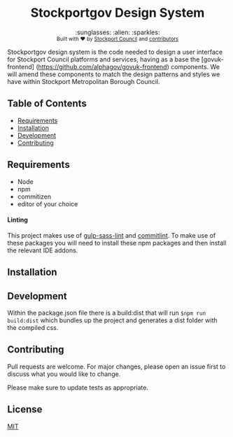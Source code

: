 <h1 align="center">Stockportgov Design System</h1>

<div align="center">
  :sunglasses: :alien: :sparkles:
</div>
<div align="center">
  <sub>Built with ❤︎ by
    <a href="https://www.stockport.gov.uk">Stockport Council</a> and
    <a href="">
      contributors
    </a>
  </sub>
</div>

Stockportgov design system is the code needed to design a user interface for Stockport Council platforms and services, having as a base the [govuk-frontend] (https://github.com/alphagov/govuk-frontend) components. We will amend these components to match the design patterns and styles we have within Stockport Metropolitan Borough Council.


## Table of Contents
- [Requirements](#requirements)
- [Installation](#installation)
- [Development](#development)
- [Contributing](#contributing)

## Requirements
- Node
- npm
- commitizen
- editor of your choice

#### Linting

This project makes use of [gulp-sass-lint](https://www.npmjs.com/package/gulp-sass-lint) and [commitlint](https://www.npmjs.com/package/commitlint). To make use of these packages you will need to install these npm packages and then install the relevant IDE addons.

## Installation

## Development

Within the package.json file there is a build:dist that will run `$npm run build:dist` which bundles up the project and generates a dist folder with the compiled css.

## Contributing

Pull requests are welcome. For major changes, please open an issue first to discuss what you would like to change.

Please make sure to update tests as appropriate.

## License

[MIT](https://choosealicense.com/licenses/mit/)